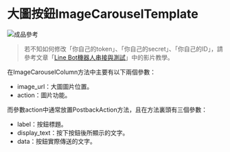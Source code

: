 # 大圖按鈕ImageCarouselTemplate
![成品參考](https://i.imgur.com/THgkSrj.png)
> 若不知如何修改「你自己的token」、「你自己的secret」、「你自己的ID」，請參考文章「[Line Bot機器人串接與測試](/classification/lineBot/66)」中的影片教學。

在ImageCarouselColumn方法中主要有以下兩個參數：
* image_url：大圖圖片位置。
* action：圖片功能。

而參數action中通常放置PostbackAction方法，且在方法裏頭有三個參數：
* label：按鈕標題。
* display_text：按下按鈕後所顯示的文字。
* data：按鈕實際傳送的文字。
